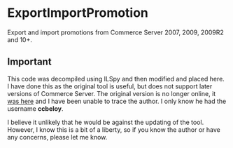 ExportImportPromotion
=====================

Export and import promotions from Commerce Server 2007, 2009, 2009R2 and 10+.


## Important

This code was decompiled using ILSpy and then modified and placed here.  I have done this as the original tool is useful, but does not support later versions of Commerce Server.  The original version is no longer online, it [was here](http://archive.msdn.microsoft.com/ExportImportDiscount) and I have been unable to trace the author.  I only know he had the username **ccbeloy**.

I believe it unlikely that he would be against the updating of the tool.  However, I know this is a bit of a liberty, so if you know the author or have any concerns, please let me know.
